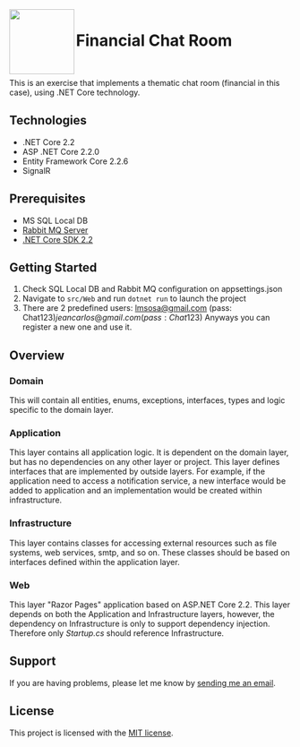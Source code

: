  <img align="left" width="116" height="116" src="https://www.jobsity.com/themes/custom/jobsity/images/icons/logo2.svg" />
 
 # Financial Chat Room

<br/>

This is an exercise that implements a thematic chat room (financial in this case), using .NET Core technology.


## Technologies
* .NET Core 2.2
* ASP .NET Core 2.2.0
* Entity Framework Core 2.2.6
* SignalR


## Prerequisites

- MS SQL Local DB 
- [Rabbit MQ Server](https://www.rabbitmq.com/download.html)
- [.NET Core SDK 2.2](https://dotnet.microsoft.com/download/dotnet-core/2.2)

## Getting Started

1. Check SQL Local DB and Rabbit MQ configuration on appsettings.json
2. Navigate to `src/Web` and run `dotnet run` to launch the project
3. There are 2 predefined users: 
   lmsosa@gmail.com (pass: Chat123$)
   jeancarlos@gmail.com (pass: Chat123$)
   Anyways you can register a new one and use it.

## Overview

### Domain

This will contain all entities, enums, exceptions, interfaces, types and logic specific to the domain layer.


### Application

This layer contains all application logic. It is dependent on the domain layer, but has no dependencies on any other layer or project. This layer defines interfaces that are implemented by outside layers. For example, if the application need to access a notification service, a new interface would be added to application and an implementation would be created within infrastructure.


### Infrastructure

This layer contains classes for accessing external resources such as file systems, web services, smtp, and so on. These classes should be based on interfaces defined within the application layer.

### Web

This layer "Razor Pages" application based on ASP.NET Core 2.2. This layer depends on both the Application and Infrastructure layers, however, the dependency on Infrastructure is only to support dependency injection. Therefore only *Startup.cs* should reference Infrastructure.

## Support

If you are having problems, please let me know by [sending me an email](mailto:lmsosa@gmail.com).

## License

This project is licensed with the [MIT license](LICENSE).
